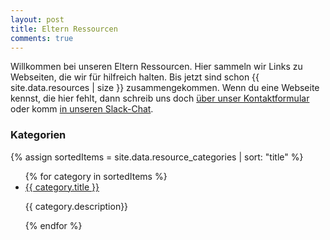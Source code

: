 ```yaml
---
layout: post
title: Eltern Ressourcen
comments: true
---
```

Willkommen bei unseren Eltern Ressourcen. Hier sammeln wir Links zu Webseiten, die wir für hilfreich halten. 
Bis jetzt sind schon {{ site.data.resources | size }} zusammengekommen. Wenn du eine Webseite kennst, die hier fehlt, dann schreib uns doch [über unser Kontaktformular](/contact) oder komm [in unseren Slack-Chat](/pages/slack).

### Kategorien

{% assign sortedItems = site.data.resource_categories | sort: "title" %}

<ul>
{% for category in sortedItems %}
  <li>
    <a href="/resourcen/{{ category.id }}">
      {{ category.title }}
    </a>
    <p>
    {{ category.description}}
    </p>
  </li>
{% endfor %}
</ul>
